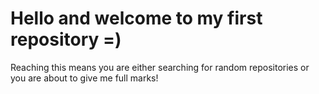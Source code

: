 # Hello and welcome to my first repository =)

Reaching this means you are either searching for random repositories or you are about to give me full marks!
